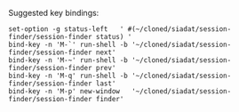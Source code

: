 Suggested key bindings:

    set-option -g status-left   ' #(~/cloned/siadat/session-finder/session-finder status) '
    bind-key -n 'M-`' run-shell -b '~/cloned/siadat/session-finder/session-finder next'
    bind-key -n 'M-~' run-shell -b '~/cloned/siadat/session-finder/session-finder prev'
    bind-key -n 'M-q' run-shell -b '~/cloned/siadat/session-finder/session-finder last'
    bind-key -n 'M-p' new-window   '~/cloned/siadat/session-finder/session-finder finder'

